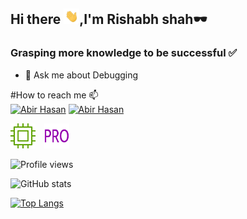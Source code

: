## Hi there <img src='https://github.com/tk007-git/tk007-git/blob/main/hi.gif' height='25px'>,I'm Rishabh shah🕶️
### Grasping more knowledge to be successful ✅

- 💬 Ask me about Debugging 

#How to reach me 📫<br>
[![Abir Hasan](https://img.icons8.com/fluent/48/000000/twitter.png)][twitter]
[![Abir Hasan](https://img.icons8.com/fluent/48/000000/telegram-app.png)][telegram]


[twitter]: https://twitter.com/Rishabh2000M
[telegram]: https://t.me/byeforYo0


<a href='https://docs.github.com/en/developers'><img src='https://raw.githubusercontent.com/acervenky/animated-github-badges/master/assets/devbadge.gif' width='40' height='40'></a> <a href='https://github.com/pricing'><img src='https://raw.githubusercontent.com/acervenky/animated-github-badges/master/assets/pro.gif' width='40' height='40'></a> 


![Profile views](https://gpvc.arturio.dev/Rishabh11200)  

![GitHub stats](https://github-readme-stats.vercel.app/api?username=Rishabh11200&show_icons=true)  

[![Top Langs](https://github-readme-stats.vercel.app/api/top-langs/?username=Rishabh11200)](https://github.com/anuraghazra/github-readme-stats)
